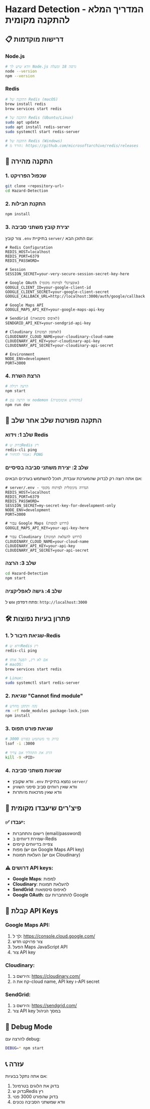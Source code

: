 # Hazard Detection - המדריך המלא להתקנה מקומית

## 📋 דרישות מוקדמות

### Node.js
```bash
# וודא שיש לך Node.js גרסה 18 ומעלה
node --version
npm --version
```

### Redis
```bash
# התקנה של Redis (macOS)
brew install redis
brew services start redis

# התקנה של Redis (Ubuntu/Linux)
sudo apt update
sudo apt install redis-server
sudo systemctl start redis-server

# התקנה של Redis (Windows)
# הורד מ: https://github.com/microsoftarchive/redis/releases
```

## 🚀 התקנה מהירה

### 1. שכפול הפרויקט
```bash
git clone <repository-url>
cd Hazard-Detection
```

### 2. התקנת חבילות
```bash
npm install
```

### 3. יצירת קובץ משתני סביבה
צור קובץ `.env` בתיקיית `server/` עם התוכן הבא:

```env
# Redis Configuration
REDIS_HOST=localhost
REDIS_PORT=6379
REDIS_PASSWORD=

# Session
SESSION_SECRET=your-very-secure-session-secret-key-here

# Google OAuth (אופציונלי לפיתוח מקומי)
GOOGLE_CLIENT_ID=your-google-client-id
GOOGLE_CLIENT_SECRET=your-google-client-secret
GOOGLE_CALLBACK_URL=http://localhost:3000/auth/google/callback

# Google Maps API
GOOGLE_MAPS_API_KEY=your-google-maps-api-key

# SendGrid (לאיפוס סיסמאות)
SENDGRID_API_KEY=your-sendgrid-api-key

# Cloudinary (לאחסון תמונות)
CLOUDINARY_CLOUD_NAME=your-cloudinary-cloud-name
CLOUDINARY_API_KEY=your-cloudinary-api-key
CLOUDINARY_API_SECRET=your-cloudinary-api-secret

# Environment
NODE_ENV=development
PORT=3000
```

### 4. הרצת השרת
```bash
# הרצה רגילה
npm start

# או הרצה עם nodemon (מתחדש אוטומטית)
npm run dev
```

## 🔧 התקנה מפורטת שלב אחר שלב

### שלב 1: וידוא Redis
```bash
# בדוק שRedis רץ
redis-cli ping
# אמור להחזיר: PONG
```

### שלב 2: יצירת משתני סביבה בסיסיים
אם אתה רוצה רק לבדוק שהמערכת עובדת, תוכל להשתמש בערכים הבאים:

```env
# server/.env - הגדרה מינימלית לפיתוח מקומי
REDIS_HOST=localhost
REDIS_PORT=6379
REDIS_PASSWORD=
SESSION_SECRET=my-secret-key-for-development-only
NODE_ENV=development
PORT=3000

# עבור Google Maps (דרוש למפות)
GOOGLE_MAPS_API_KEY=your-api-key-here

# עבור Cloudinary (דרוש להעלאת תמונות)
CLOUDINARY_CLOUD_NAME=your-cloud-name
CLOUDINARY_API_KEY=your-api-key
CLOUDINARY_API_SECRET=your-api-secret
```

### שלב 3: הרצה
```bash
cd Hazard-Detection
npm start
```

### שלב 4: גישה לאפליקציה
פתח דפדפן וגש ל: `http://localhost:3000`

## 🛠️ פתרון בעיות נפוצות

### 1. שגיאת חיבור ל-Redis
```bash
# וודא שRedis רץ
redis-cli ping

# אם לא רץ, הפעל אותו
# macOS:
brew services start redis

# Linux:
sudo systemctl start redis-server
```

### 2. שגיאת "Cannot find module"
```bash
# נקה ותתקן מחדש
rm -rf node_modules package-lock.json
npm install
```

### 3. שגיאת פורט תפוס
```bash
# בדוק מי משתמש בפורט 3000
lsof -i :3000

# הרוג את התהליך אם צריך
kill -9 <PID>
```

### 4. שגיאות משתני סביבה
- וודא שקובץ `.env` נמצא בתיקיית `server/`
- וודא שאין רווחים סביב סימני השוויון
- וודא שאין מרכאות מיותרות

## 📱 פיצ'רים שיעבדו מקומית

### ✅ יעבדו:
- רישום והתחברות (email/password)
- שמירת דיווחים ב-Redis
- צפייה בדיווחים קיימים
- מפות (אם יש Google Maps API key)
- העלאת תמונות (אם יש Cloudinary)

### ⚠️ דרושים API keys:
- **Google Maps**: למפות
- **Cloudinary**: להעלאת תמונות
- **SendGrid**: לאיפוס סיסמאות
- **Google OAuth**: להתחברות עם Google

## 🔑 קבלת API Keys

### Google Maps API:
1. לך ל: https://console.cloud.google.com/
2. צור פרויקט חדש
3. הפעל Maps JavaScript API
4. צור API key

### Cloudinary:
1. הירשם ב: https://cloudinary.com/
2. קח את ה-cloud name, API key ו-API secret

### SendGrid:
1. הירשם ב: https://sendgrid.com/
2. צור API key במסך הניהול

## 🐛 Debug Mode

להרצה עם debug:
```bash
DEBUG=* npm start
```

## 📞 עזרה

אם אתה נתקל בבעיות:
1. בדוק את הלוגים בטרמינל
2. בדוק שRedis רץ
3. בדוק שהפורט 3000 פנוי
4. וודא שמשתני הסביבה נכונים
